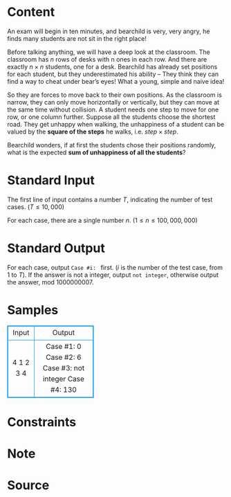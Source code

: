 
# Content

An exam will begin in ten minutes, and bearchild is very, very angry, he finds many students are not sit in the right place!

Before talking anything, we will have a deep look at the classroom. The classroom has $n$ rows of desks with n ones in each row. And there are exactly $n\times n$ students, one for a desk. Bearchild has already set positions for each student, but they underestimated his ability – They think they can find a way to cheat under bear’s eyes! What a young, simple and naive idea!

So they are forces to move back to their own positions. As the classroom is narrow, they can only move horizontally or vertically, but they can move at the same time without collision. A student needs one step to move for one row, or one column further. Suppose all the students choose the shortest road. They get unhappy when walking, the unhappiness of a student can be valued by the **square of the steps** he walks, i.e. $step\times step$.

Bearchild wonders, if at first the students chose their positions randomly, what is the expected **sum of unhappiness of all the students**?

# Standard Input

The first line of input contains a number $T$, indicating the number of test cases. ($T\leq 10,000$)

For each case, there are a single number $n$. ($1\leq n\leq 100,000,000$)

# Standard Output

For each case, output `Case #i: ` first. ($i$ is the number of the test case, from $1$ to $T$). If the answer is not a integer, output `not integer`, otherwise output the answer, mod $1000000007$.

# Samples

<style>
        table,table tr th, table tr td { border:1px solid #0094ff; }
        table { width: 200px; min-height: 25px; line-height: 25px; text-align: center; border-collapse: collapse;}   
    </style>
<table>
	<tr>
		<td>Input</td>
		<td>Output</td>
	</tr>
<tr><td>4
1
2
3
4</td><td>Case #1: 0
Case #2: 6
Case #3: not integer
Case #4: 130</td></tr></table>


# Constraints



# Note



# Source


